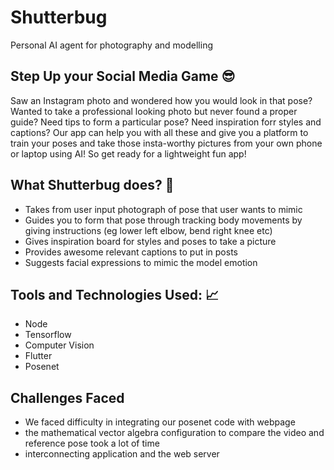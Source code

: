 # Shutterbug
Personal AI agent for photography and modelling


## Step Up your Social Media Game :sunglasses:
Saw an Instagram photo and wondered how you would look in that pose? Wanted to take a professional looking photo but never found a proper guide? Need tips to form a particular pose? Need inspiration forr styles and captions? Our app can help you with all these and give you a platform to train your poses and take those insta-worthy pictures from your own phone or laptop using AI! So get ready for a lightweight fun app!
## What Shutterbug does? :star2:
- Takes from user input photograph of pose that user wants to mimic
- Guides you to form that pose through tracking body movements by giving instructions (eg lower left elbow, bend right knee etc) 
- Gives inspiration board for styles and poses to take a picture
-	Provides awesome relevant captions to put in posts 
-	Suggests facial expressions to mimic the model emotion
## Tools and Technologies Used: :chart_with_upwards_trend:
- Node
- Tensorflow
- Computer Vision
- Flutter
- Posenet
## Challenges Faced
-	We faced difficulty in integrating our posenet code with webpage
-	the mathematical vector algebra configuration to compare the video and reference pose took a lot of time
-	interconnecting application and the web server
